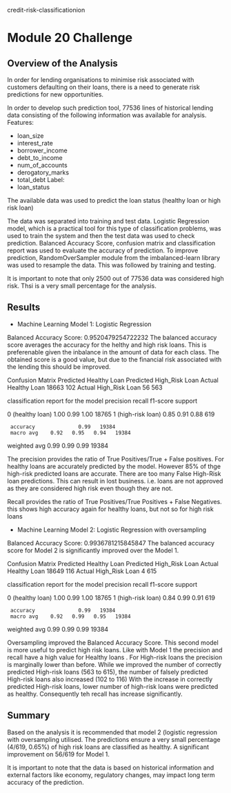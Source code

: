 credit-risk-classificationion
# Module 20 Challenge

## Overview of the Analysis

In order for lending organisations to minimise risk associated with customers defaulting on their loans, there is a need to generate risk predictions for new opportunities.

In order to develop such prediction tool, 77536 lines of historical lending data consisting of the following information was available for analysis.
Features:
- loan_size
- interest_rate
- borrower_income
- debt_to_income
- num_of_accounts
- derogatory_marks
- total_debt
Label:
- loan_status

The available data was used to predict the loan status (healthy loan or high risk loan)

The data was separated into training and test data. Logistic Regression model, which is a practical tool for this type of classification problems, was used to train the system and then the test data was used to check prediction.
Balanced Accuracy Score, confusion matrix and classification report was used to evaluate the accuracy of prediction. 
To improve prediction, RandomOverSampler module from the imbalanced-learn library was used to resample the data. This was followed by training and testing.

It  is important to  note that only  2500 out of 77536 data was considered high risk. Thsi is a very small percentage for the analysis.

 
## Results

* Machine Learning Model 1: Logistic Regression

Balanced Accuracy Score: 0.9520479254722232
The balanced accuracy score averages the accuracy for the helthy and high risk loans. This is preferenable given the inbalance in the amount of data for each class. The obtained score is a good value, but due to the financial risk associated with the lending this should be improved.

Confusion Matrix
						Predicted Healthy Loan	Predicted High_Risk Loan
Actual Healthy Loan		18663					102
Actual High_Risk Loan	56						563

classification report for the model
          precision  recall f1-score  support

 0 (healthy loan)    1.00   0.99   1.00   18765
1 (high-risk loan)    0.85   0.91   0.88    619

     accuracy              0.99   19384
     macro avg    0.92   0.95   0.94   19384
   weighted avg    0.99   0.99   0.99   19384

The precision provides the ratio of True Positives/True + False positives.
For healthy loans are accurately predicted by the model. However 85% of thge high-risk predicted loans are accurate. There are too many False High-Risk loan predictions. This can result in lost business. i.e. loans are not approved as they are considered high risk even though they are not.

Recall provides the ratio of True Positives/True Positives + False Negatives.
this shows high accuracy again for healthy loans, but not so for high risk loans

* Machine Learning Model 2: Logistic Regression with oversampling

Balanced Accuracy Score: 0.9936781215845847
The balanced accuracy score for Model 2 is significantly improved over the Model 1.

Confusion Matrix
						Predicted Healthy Loan	Predicted High_Risk Loan
Actual Healthy Loan		18649					116
Actual High_Risk Loan	4						615

classification report for the model
          precision  recall f1-score  support

 0 (healthy loan)    1.00   0.99   1.00   18765
1 (high-risk loan)    0.84   0.99   0.91    619

     accuracy              0.99   19384
     macro avg    0.92   0.99   0.95   19384
   weighted avg    0.99   0.99   0.99   19384

Oversampling improved the Balanced Accuracy Score. This second model is more useful to predict high risk loans.
Like with Model 1 the precision and recall have a high value for Healthy loans .
For High-risk loans the precision is marginally lower than before. While we improved the number of correctly predicted High-risk loans (563 to 615), the number of falsely predicted High-risk loans also increased (102 to 116)
With the increase in correctly predicted High-risk loans, lower number of high-risk loans were predicted as healthy. Consequently teh recall has increase significantly.


## Summary

Based on the analysis it is recommended that model 2 (logistic regression with oversampling utilised. The predictions ensure a very small percentage (4/619, 0.65%) of high risk loans are classified as healthy. A significant improvement on 56/619 for Model 1.

It is important to note that the data is based on historical information and external factors like economy, regulatory changes, may impact long term accuracy of the prediction.